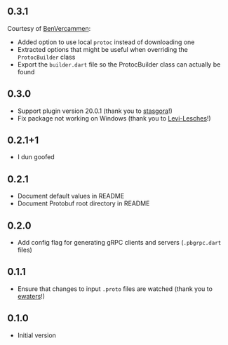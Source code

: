 ## 0.3.1

Courtesy of [BenVercammen](https://github.com/BenVercammen):
* Added option to use local `protoc` instead of downloading one
* Extracted options that might be useful when overriding the `ProtocBuilder` class
* Export the `builder.dart` file so the ProtocBuilder class can actually be found

## 0.3.0

* Support plugin version 20.0.1 (thank you to [stasgora](https://github.com/stasgora)!)
* Fix package not working on Windows (thank you to [Levi-Lesches](https://github.com/Levi-Lesches)!)

## 0.2.1+1

* I dun goofed

## 0.2.1

* Document default values in README
* Document Protobuf root directory in README

## 0.2.0

* Add config flag for generating gRPC clients and servers (`.pbgrpc.dart` files)

## 0.1.1

* Ensure that changes to input `.proto` files are watched (thank you to [ewaters](https://github.com/ewaters)!)

## 0.1.0

* Initial version
